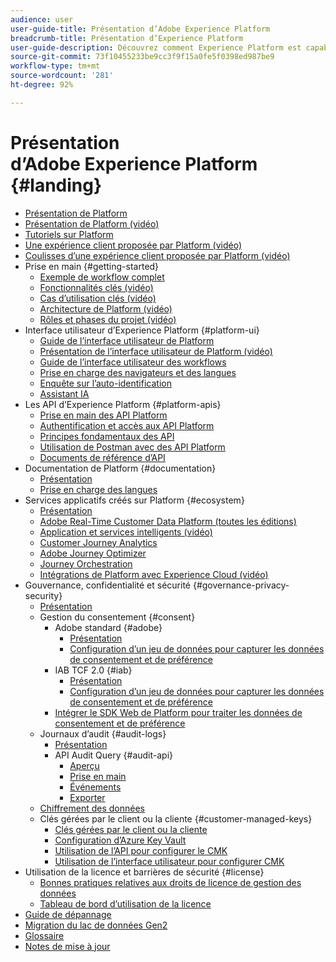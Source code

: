 ```yaml
---
audience: user
user-guide-title: Présentation d’Adobe Experience Platform
breadcrumb-title: Présentation d’Experience Platform
user-guide-description: Découvrez comment Experience Platform est capable de fournir des expériences personnalisées à vos clients en temps réel.
source-git-commit: 73f10455233be9cc3f9f15a0fe5f0398ed987be9
workflow-type: tm+mt
source-wordcount: '281'
ht-degree: 92%

---
```



# Présentation d’Adobe Experience Platform {#landing}

* [Présentation de Platform](home.md)
* [Présentation de Platform (vidéo)](video/platform-overview.md)
* [Tutoriels sur Platform](https://experienceleague.adobe.com/docs/platform-learn/tutorials/overview.html?lang=fr)
* [Une expérience client proposée par Platform (vidéo)](video/customer-experience.md)
* [Coulisses d’une expérience client proposée par Platform (vidéo)](video/customer-experience-bts.md)
* Prise en main {#getting-started}
   * [Exemple de workflow complet](end-to-end-tutorial.md)
   * [Fonctionnalités clés (vidéo)](video/key-capabilities.md)
   * [Cas d’utilisation clés (vidéo)](video/platform-use-cases.md)
   * [Architecture de Platform (vidéo)](video/platform-architecture.md)
   * [Rôles et phases du projet (vidéo)](video/roles-project-phases.md)
* Interface utilisateur d’Experience Platform {#platform-ui}
   * [Guide de l’interface utilisateur de Platform](ui-guide.md)
   * [Présentation de l’interface utilisateur de Platform (vidéo)](video/platform-ui.md)
   * [Guide de l’interface utilisateur des workflows](workflows.md)
   * [Prise en charge des navigateurs et des langues](browser-language-support.md)
   * [Enquête sur l’auto-identification](self-identification.md)
   * [Assistant IA](ai-assistant.md)
* Les API d’Experience Platform {#platform-apis}
   * [Prise en main des API Platform](api-guide.md)
   * [Authentification et accès aux API Platform](api-authentication.md)
   * [Principes fondamentaux des API](api-fundamentals.md)
   * [Utilisation de Postman avec des API Platform](postman.md)
   * [Documents de référence d’API](https://www.adobe.com/go/platform-api-reference-en)
* Documentation de Platform {#documentation}
   * [Présentation](documentation/overview.md)
   * [Prise en charge des langues](documentation/language-support.md)
* Services applicatifs créés sur Platform {#ecosystem}
   * [Présentation](application-services.md)
   * [Adobe Real-Time Customer Data Platform (toutes les éditions)](https://experienceleague.adobe.com/docs/real-time-customer-data-platform.html?lang=fr)
   * [Application et services intelligents (vidéo)](video/application-intelligent-services.md)
   * [Customer Journey Analytics](https://experienceleague.adobe.com/docs/customer-journey-analytics.html?lang=fr)
   * [Adobe Journey Optimizer](https://experienceleague.adobe.com/docs/journey-optimizer.html?lang=fr)
   * [Journey Orchestration](https://experienceleague.adobe.com/docs/journey-orchestration.html?lang=fr)
   * [Intégrations de Platform avec Experience Cloud (vidéo)](video/experience-cloud-integrations.md)
* Gouvernance, confidentialité et sécurité {#governance-privacy-security}
   * [Présentation](./governance-privacy-security/overview.md)
   * Gestion du consentement {#consent}
      * Adobe standard {#adobe}
         * [Présentation](./governance-privacy-security/consent/adobe/overview.md)
         * [Configuration d’un jeu de données pour capturer les données de consentement et de préférence](./governance-privacy-security/consent/adobe/dataset.md)
      * IAB TCF 2.0 {#iab}
         * [Présentation](./governance-privacy-security/consent/iab/overview.md)
         * [Configuration d’un jeu de données pour capturer les données de consentement et de préférence](./governance-privacy-security/consent/iab/dataset.md)
      * [Intégrer le SDK Web de Platform pour traiter les données de consentement et de préférence](./governance-privacy-security/consent/sdk.md)
   * Journaux d’audit {#audit-logs}
      * [Présentation](./governance-privacy-security/audit-logs/overview.md)
      * API Audit Query {#audit-api}
         * [Aperçu](./governance-privacy-security/audit-logs/api/overview.md)
         * [Prise en main](./governance-privacy-security/audit-logs/api/getting-started.md)
         * [Événements](./governance-privacy-security/audit-logs/api/events.md)
         * [Exporter](./governance-privacy-security/audit-logs/api/export.md)
   * [Chiffrement des données](./governance-privacy-security/encryption.md)
   * Clés gérées par le client ou la cliente {#customer-managed-keys}
      * [Clés gérées par le client ou la cliente](./governance-privacy-security/customer-managed-keys/overview.md)
      * [Configuration d’Azure Key Vault](./governance-privacy-security/customer-managed-keys/azure-key-vault-config.md)
      * [Utilisation de l’API pour configurer le CMK](./governance-privacy-security/customer-managed-keys/api-set-up.md)
      * [Utilisation de l’interface utilisateur pour configurer CMK](./governance-privacy-security/customer-managed-keys/ui-set-up.md)
* Utilisation de la licence et barrières de sécurité {#license}
   * [Bonnes pratiques relatives aux droits de licence de gestion des données](./license-usage-and-guardrails/data-management-best-practices.md)
   * [Tableau de bord d’utilisation de la licence](./license-usage-and-guardrails/license-usage-dashboard.md)
* [Guide de dépannage](troubleshooting.md)
* [Migration du lac de données Gen2](adls2-gen2-migration.md)
* [Glossaire](glossary.md)
* [Notes de mise à jour](https://docs.adobe.com/content/help/fr-FR/experience-platform/release-notes/latest.html)
